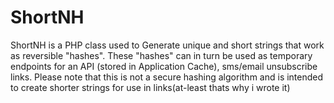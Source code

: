 # ShortNH

ShortNH is a PHP class used to Generate unique and short strings that work as reversible "hashes".
These "hashes" can in turn be used as temporary endpoints for an API (stored in Application Cache), sms/email unsubscribe links.
Please note that this is not a secure hashing algorithm and is intended to create shorter strings for use in links(at-least thats why i wrote it)
